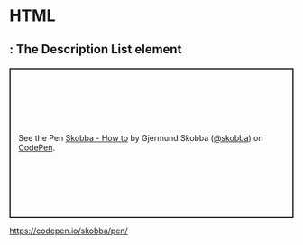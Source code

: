 # HTML

## <dl> : The Description List element

<p class="codepen" data-height="265" data-theme-id="light" data-default-tab="js,result" data-user="skobba" data-slug-hash="yLgROYa" style="height: 265px; box-sizing: border-box; display: flex; align-items: center; justify-content: center; border: 2px solid; margin: 1em 0; padding: 1em;" data-pen-title="Gjermund Embedded Codepen">
  <span>See the Pen <a href="https://codepen.io/skobba/pen/yLgROYa">
  Skobba - How to</a> by Gjermund Skobba (<a href="https://codepen.io/skobba">@skobba</a>)
  on <a href="https://codepen.io">CodePen</a>.</span>
</p>
<script async src="https://static.codepen.io/assets/embed/ei.js"></script>

https://codepen.io/skobba/pen/